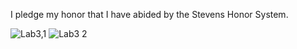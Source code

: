 I pledge my honor that I have abided by the Stevens Honor System.

![Lab3,1](https://user-images.githubusercontent.com/78381533/154727822-774d1faf-e0d5-4111-b4a9-f95a6c8ea3dd.png)
![Lab3 2](https://user-images.githubusercontent.com/78381533/154727833-d9fd6a1b-35d8-475c-899c-3239e060b69d.png)
